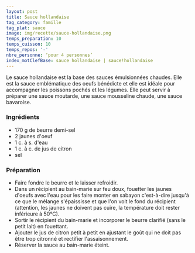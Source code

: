 ```yaml
---
layout: post
title: Sauce hollandaise
tag_category: famille
tag_plat: sauce
image: img/recette/sauce-hollandaise.png
temps_preparation: 10
temps_cuisson: 10
temps_repos: '-'
nbre_personne: ‘pour 4 personnes’
index_motClefBase: sauce hollandaise | sauce!hollandaise
---
```

Le sauce hollandaise est la base des sauces émulsionnées chaudes. Elle est la sauce emblématique des oeufs bénédicte et elle est idéale pour accompagner les poissons pochés et les légumes. Elle peut servir à préparer une sauce moutarde, une sauce mousseline chaude, une sauce bavaroise.

### Ingrédients
* 170 g de beurre demi-sel
* 2 jaunes d'oeuf
* 1 c. à s. d'eau
* 1 c. à c. de jus de citron
* sel

### Préparation
* Faire fondre le beurre et le laisser refroidir.
* Dans un récipient au bain-marie sur feu doux, fouetter les jaunes d'oeufs avec l'eau pour les faire monter en sabayon c'est-à-dire jusqu'à ce que le mélange s'épaississe et que l'on voit le fond du récipient (attention, les jaunes ne doivent pas cuire, la température doit rester inférieure à 50°C).
* Sortir le récipient du bain-marie et incorporer le beurre clarifié (sans le petit lait) en fouettant.
* Ajouter le jus de citron petit à petit en ajustant le goût qui ne doit pas être trop citronné et rectifier l'assaisonnement.
* Réserver la sauce au bain-marie éteint.
